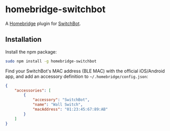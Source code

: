 # homebridge-switchbot

A [Homebridge](https://github.com/nfarina/homebridge) plugin for [SwitchBot](https://www.switch-bot.com).


## Installation

Install the npm package:

```bash
sudo npm install -g homebridge-switchbot
```

Find your SwitchBot's MAC address (BLE MAC) with the official iOS/Android app, and add an accessory definition to `~/.homebridge/config.json`:

```json
{
    "accessories": [
        {
            "accessory": "SwitchBot",
            "name": "Wall Switch",
            "macAddress": "01:23:45:67:89:AB"
        }
    ]
}
```
